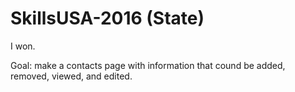 # SkillsUSA-2016 (State)
I won.

Goal: make a contacts page with information that cound be added, removed, viewed, and edited.
